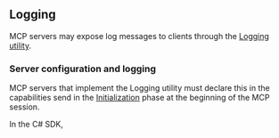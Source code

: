 ## Logging

MCP servers may expose log messages to clients through the [Logging utility].

[Logging utility]: https://modelcontextprotocol.io/specification/2025-06-18/server/utilities/logging

### Server configuration and logging

MCP servers that implement the Logging utility must declare this in the capabilities send in the
[Initialization] phase at the beginning of the MCP session.

[Initialization]: https://modelcontextprotocol.io/specification/2025-06-18/basic/lifecycle#initialization

In the C# SDK,
